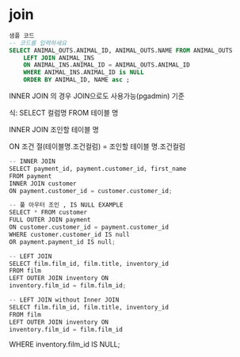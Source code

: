 # join

```sql
샘플 코드
-- 코드를 입력하세요
SELECT ANIMAL_OUTS.ANIMAL_ID, ANIMAL_OUTS.NAME FROM ANIMAL_OUTS 
    LEFT JOIN ANIMAL_INS
    ON ANIMAL_INS.ANIMAL_ID = ANIMAL_OUTS.ANIMAL_ID 
    WHERE ANIMAL_INS.ANIMAL_ID is NULL 
    ORDER BY ANIMAL_ID, NAME asc ;
```

INNER JOIN 의 경우 JOIN으로도 사용가능(pgadmin) 기준

식: SELECT 컬럼명 FROM 테이블 명

INNER JOIN 조인할 테이블 명

ON 조건 절(테이블명.조건컬럼) = 조인할 테이블 명.조건컬럼

```python
-- INNER JOIN
SELECT payment_id, payment.customer_id, first_name
FROM payment
INNER JOIN customer
ON payment.customer_id = customer.customer_id;

-- 풀 아우터 조인 , IS NULL EXAMPLE
SELECT * FROM customer
FULL OUTER JOIN payment
ON customer.customer_id = payment.customer_id
WHERE customer.customer_id IS null
OR payment.payment_id IS null;

-- LEFT JOIN
SELECT film.film_id, film.title, inventory_id
FROM film
LEFT OUTER JOIN inventory ON
inventory.film_id = film.film_id;

-- LEFT JOIN without Inner JOIN
SELECT film.film_id, film.title, inventory_id
FROM film
LEFT OUTER JOIN inventory ON
inventory.film_id = film.film_id
```

WHERE inventory.film_id IS NULL;